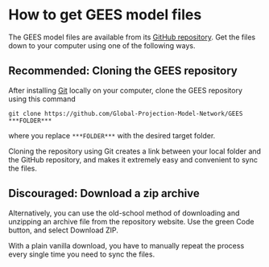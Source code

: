 
# How to get GEES model files

The GEES model files are available from its [GitHub repository](https://github.com/Global-Projection-Model-Network/GEES).
Get the files down to your computer using one of the following ways.

## Recommended: Cloning the GEES repository

After installing [Git](https://git-scm.com) locally on your computer, clone
the GEES repository using this command

```
git clone https://github.com/Global-Projection-Model-Network/GEES ***FOLDER***
```

where you replace `***FOLDER***` with the desired target folder.

Cloning the repository using Git creates a link between your local folder
and the GitHub repository, and makes it extremely easy and convenient to
sync the files.

## Discouraged: Download a zip archive

Alternatively, you can use the old-school method of downloading and
unzipping an archive file from the repository website. Use the green Code
button, and select Download ZIP.

With a plain vanilla download, you have to manually repeat the process every single
time you need to sync the files.

